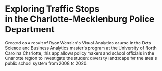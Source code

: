 # Exploring Traffic Stops <br> in the Charlotte-Mecklenburg Police Department


Created as a result of Ryan Wesslen's Visual Analytics course in the Data Science and Business Analytics master's program at the University of North Carolina Charlotte, this app allows policy makers and school officials in the Charlotte region to investigate the student diversity landscape for the area's public school system from 2008 to 2020.



